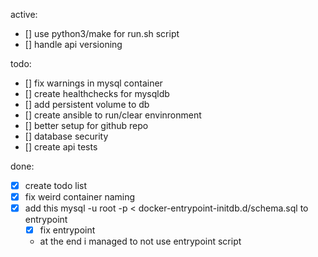 
active:
- [] use python3/make for run.sh script
- [] handle api versioning

todo:
- [] fix warnings in mysql container
- [] create healthchecks for mysqldb
- [] add persistent volume to db
- [] create ansible to run/clear envinronment
- [] better setup for github repo
- [] database security
- [] create api tests

done:
- [x] create todo list
- [x] fix weird container naming
- [x] add this mysql -u root -p < docker-entrypoint-initdb.d/schema.sql to entrypoint
    - [x] fix entrypoint
    - at the end i managed to not use entrypoint script
